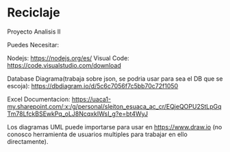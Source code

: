 # Reciclaje
Proyecto Analisis II


Puedes Necesitar:

Nodejs: https://nodejs.org/es/
Visual Code: https://code.visualstudio.com/download

Database Diagrama(trabaja sobre json, se podria usar para sea el DB que se escoja): https://dbdiagram.io/d/5c6c7056f7c5bb70c72f1050


Excel Documentacion: https://uaca1-my.sharepoint.com/:x:/g/personal/sleiton_esuaca_ac_cr/EQjeQOPU2StLpGqTm78LfckBSEwkPq_oLJ8NcqxkIWsI_g?e=bt4WyJ

Los diagramas UML puede importarse para usar en https://www.draw.io (no conosco herramienta de usuarios multiples para trabajar en ello directamente).
